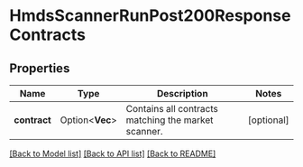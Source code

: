 # HmdsScannerRunPost200ResponseContracts

## Properties

Name | Type | Description | Notes
------------ | ------------- | ------------- | -------------
**contract** | Option<**Vec<String>**> | Contains all contracts matching the market scanner. | [optional]

[[Back to Model list]](../README.md#documentation-for-models) [[Back to API list]](../README.md#documentation-for-api-endpoints) [[Back to README]](../README.md)


